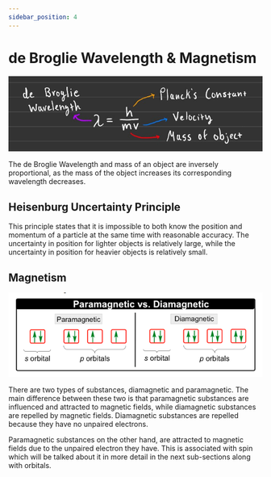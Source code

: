 ```yaml
---
sidebar_position: 4
---
```


# de Broglie Wavelength & Magnetism

![de Broglie Wavelength Formula](/img/de-broglie-wavelength.jpg)

The de Broglie Wavelength and mass of an object are inversely proportional, as the mass of the object increases its corresponding wavelength decreases.

## Heisenburg Uncertainty Principle

This principle states that it is impossible to both know the position and momentum of a particle at the same time with reasonable accuracy. The uncertainty in position for lighter objects is relatively large, while the uncertainty in position for heavier objects is relatively small.

## Magnetism

![Magnetism Image](/img/magnetism.png)

There are two types of substances, diamagnetic and paramagnetic. The main difference between these two is that paramagnetic substances are influenced and attracted to magnetic fields, while diamagnetic substances are repelled by magnetic fields. Diamagnetic substances are repelled because they have no unpaired electrons.

Paramagnetic substances on the other hand, are attracted to magnetic fields due to the unpaired electron they have. This is associated with spin which will be talked about it in more detail in the next sub-sections along with orbitals.